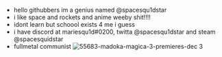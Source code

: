 - hello githubbers im a genius named @spacesqu1dstar
- i like space and rockets and anime weeby shit!!!!
- idont learn but schoool exists 4 me i guess
- i have discord at mariesqu1d#0200, twitta @spacesqu1dstar and steam @spacesquidstar
- fullmetal communist
![55683-madoka-magica-3-premieres-dec 3](https://user-images.githubusercontent.com/88991337/189147035-c494c6e1-959d-48be-ae17-e3172490dd1e.jpg)
